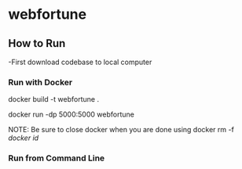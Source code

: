 # webfortune

## How to Run
-First download codebase to local computer

### Run with Docker
docker build -t webfortune .

docker run -dp 5000:5000 webfortune

NOTE: Be sure to close docker when you are done using docker rm -f *docker id*


### Run from Command Line
